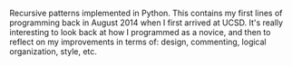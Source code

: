 Recursive patterns implemented in Python. This contains my first lines of programming back in August 2014 when I first arrived at UCSD. It's really interesting to look back at how I programmed as a novice, and then to reflect on my improvements in terms of: design, commenting, logical organization, style, etc.
